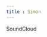 ```yaml
---
title : Simon
---
```


[<a class="btn btn-default btn-sm" href="#"><i class="fa fa-soundcloud fs-150"></i></a> SoundCloud](https://soundcloud.com/simon-todeschini)